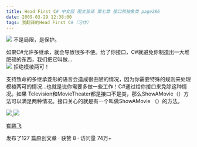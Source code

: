 ```yaml
---
title: Head First C# 中文版 图文皆译 第七章 接口和抽象类 page286
date: 2009-03-29 12:38:00
tags: 我翻译的Head First C#（习作）
---
```

![](https://p-blog.csdn.net/images/p_blog_csdn_net/cuipengfei1/EntryImages/20090329/2009-03-29_12-10-52.jpg) 不是局限，是保护。  
  
如果C#允许多继承，就会导致很多不便。给了你接口，C#就避免你制造出一大堆肥硕的东西，我们把它叫做...  
![](https://p-blog.csdn.net/images/p_blog_csdn_net/cuipengfei1/EntryImages/20090329/2009-03-29_12-19-52.jpg) 拒绝模棱两可！  
  
支持致命的多继承菱形的语言会造成很丑陋的情况，因为你需要特殊的规则来处理模棱两可的情况...也就是说你需要多做一些工作！C#通过给你接口来免除这种情况。如果
Television和MovieTheater都是接口不是类，那么ShowAMovie（）方法可以满足两种情况。接口关心的就是有一个叫做ShowAMovie
（）的方法。



[ ![](https://profile.csdnimg.cn/5/2/5/3_cuipengfei1)
![](https://g.csdnimg.cn/static/user-reg-year/1x/11.png)
](https://blog.csdn.net/cuipengfei1)

[ 崔鹏飞 ](https://blog.csdn.net/cuipengfei1)

发布了127 篇原创文章  ·  获赞 8  ·  访问量 74万+

